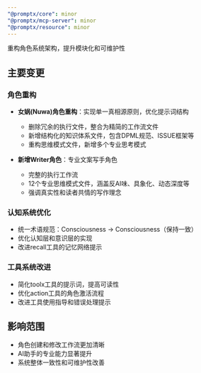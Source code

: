 ```yaml
---
"@promptx/core": minor
"@promptx/mcp-server": minor
"@promptx/resource": minor
---
```


重构角色系统架构，提升模块化和可维护性

## 主要变更

### 角色重构
- **女娲(Nuwa)角色重构**：实现单一真相源原则，优化提示词结构
  - 删除冗余的执行文件，整合为精简的工作流文件
  - 新增结构化的知识体系文件，包含DPML规范、ISSUE框架等
  - 重构思维模式文件，新增多个专业思考模式

- **新增Writer角色**：专业文案写手角色
  - 完整的执行工作流
  - 12个专业思维模式文件，涵盖反AI味、具象化、动态深度等
  - 强调真实性和读者共情的写作理念

### 认知系统优化
- 统一术语规范：Consciousness → Consciousness（保持一致）
- 优化认知层和意识层的实现
- 改进recall工具的记忆网络提示

### 工具系统改进
- 简化toolx工具的提示词，提高可读性
- 优化action工具的角色激活流程
- 改进工具使用指导和错误处理提示

## 影响范围
- 角色创建和修改工作流更加清晰
- AI助手的专业能力显著提升
- 系统整体一致性和可维护性改善